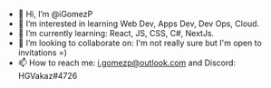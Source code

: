 - 👋 Hi, I’m @iGomezP
- 👀 I’m interested in learning Web Dev, Apps Dev, Dev Ops, Cloud.
- 🌱 I’m currently learning: React, JS, CSS, C#, NextJs.
- 💞️ I’m looking to collaborate on: I'm not really sure but I'm open to invitations =)
- 📫 How to reach me: i.gomezp@outlook.com and Discord: HGVakaz#4726

<!---
iGomezP/iGomezP is a ✨ special ✨ repository because its `README.md` (this file) appears on your GitHub profile.
You can click the Preview link to take a look at your changes.
--->
